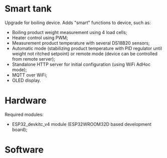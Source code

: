 # Smart tank

Upgrade for boiling device. Adds "smart" functions to device, such as:

- Boiling product weight measurement using 4 load cells;
- Heater control using PWM;
- Measurement product temperature with several DS18B20 sensors;
- Automatic mode (stabilizing product temperature with PID regulator until weight not ritched setpoint) or remote mode (device can be controlled from remote server);
- Standalone HTTP server for initial configuration (using WiFi AdHoc mode);
- MQTT over WiFi;
- OLED display.

# Hardware

Required modules:

- ESP32_devkitc_v4 module (ESP32WROOM32D based development board);

# Software
